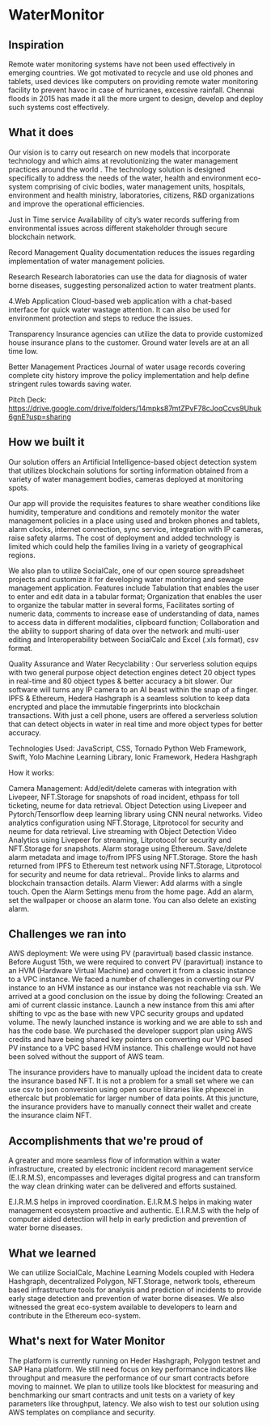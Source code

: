 # WaterMonitor

## Inspiration
Remote water monitoring systems have not been used effectively in emerging countries. We got motivated to recycle and use old phones and tablets, used devices like computers on providing remote water monitoring facility to prevent havoc in case of hurricanes, excessive rainfall. Chennai floods in 2015 has made it all the more urgent to design, develop and deploy such systems cost effectively.

## What it does
Our vision is to carry out research on new models that incorporate technology and which aims at revolutionizing the water management practices around the world . The technology solution is designed specifically to address the needs of the water, health and environment eco-system comprising of civic bodies, water management units, hospitals, environment and health ministry, laboratories, citizens, R&D organizations and improve the operational efficiencies.

Just in Time service Availability of city’s water records suffering from environmental issues across different stakeholder through secure blockchain network.

Record Management Quality documentation reduces the issues regarding implementation of water management policies.

Research Research laboratories can use the data for diagnosis of water borne diseases, suggesting personalized action to water treatment plants.

4.Web Application Cloud-based web application with a chat-based interface for quick water wastage attention. It can also be used for environment protection and steps to reduce the issues.

Transparency Insurance agencies can utilize the data to provide customized house insurance plans to the customer. Ground water levels are at an all time low.

Better Management Practices Journal of water usage records covering complete city history improve the policy implementation and help define stringent rules towards saving water.

Pitch Deck: https://drive.google.com/drive/folders/14mpks87mtZPvF78cJoqCcvs9Uhuk6gnE?usp=sharing

## How we built it

Our solution offers an Artificial Intelligence-based object detection system that utilizes blockchain solutions for sorting information obtained from a variety of water management bodies, cameras deployed at monitoring spots.

Our app will provide the requisites features to share weather conditions like humidity, temperature and conditions and remotely monitor the water management policies in a place using used and broken phones and tablets, alarm clocks, internet connection, sync service, integration with IP cameras, raise safety alarms. The cost of deployment and added technology is limited which could help the families living in a variety of geographical regions.

We also plan to utilize SocialCalc, one of our open source spreadsheet projects and customize it for developing water monitoring and sewage management application. Features include Tabulation that enables the user to enter and edit data in a tabular format; Organization that enables the user to organize the tabular matter in several forms, Facilitates sorting of numeric data, comments to increase ease of understanding of data, names to access data in different modalities, clipboard function; Collaboration and the ability to support sharing of data over the network and multi-user editing and Interoperability between SocialCalc and Excel (.xls format), csv format.

Quality Assurance and Water Recyclability : Our serverless solution equips with two general purpose object detection engines detect 20 object types in real-time and 80 object types & better accuracy a bit slower. Our software will turns any IP camera to an AI beast within the snap of a finger. IPFS & Ethereum, Hedera Hashgraph is a seamless solution to keep data encrypted and place the immutable fingerprints into blockchain transactions. With just a cell phone, users are offered a serverless solution that can detect objects in water in real time and more object types for better accuracy.

Technologies Used: JavaScript, CSS, Tornado Python Web Framework, Swift, Yolo Machine Learning Library, Ionic Framework, Hedera Hashgraph

How it works:

Camera Management: Add/edit/delete cameras with integration with Livepeer, NFT.Storage for snapshots of road incident, ethpass for toll ticketing, neume for data retrieval.
Object Detection using Livepeer and Pytorch/Tensorflow deep learning library using CNN neural networks.
Video analytics configuration using NFT.Storage, Litprotocol for security and neume for data retrieval.
Live streaming with Object Detection Video Analytics using Livepeer for streaming, Litprotocol for security and NFT.Storage for snapshots.
Alarm storage using Ethereum. Save/delete alarm metadata and image to/from IPFS using NFT.Storage. Store the hash returned from IPFS to Ethereum test network using NFT.Storage, Litprotocol for security and neume for data retrieval.. Provide links to alarms and blockchain transaction details.
Alarm Viewer: Add alarms with a single touch. Open the Alarm Settings menu from the home page. Add an alarm, set the wallpaper or choose an alarm tone. You can also delete an existing alarm. 


## Challenges we ran into
AWS deployment: We were using PV (paravirtual) based classic instance. Before August 15th, we were required to convert PV (paravirtual) instance to an HVM (Hardware Virtual Machine) and convert it from a classic instance to a VPC instance. We faced a number of challenges in converting our PV instance to an HVM instance as our instance was not reachable via ssh. We arrived at a good conclusion on the issue by doing the following:
Created an ami of current classic instance.
Launch a new instance from this ami after shifting to vpc as the base with new VPC security groups and updated volume.
The newly launched instance is working and we are able to ssh and has the code base. We purchased the developer support plan using AWS credits and have being shared key pointers on converting our VPC based PV instance to a VPC based HVM instance. This challenge would not have been solved without the support of AWS team.

The insurance providers have to manually upload the incident data to create the insurance based NFT. It is not a problem for a small set where we can use csv to json conversion using open source libraries like phpexcel in ethercalc but problematic for larger number of data points. At this juncture, the insurance providers have to manually connect their wallet and create the insurance claim NFT.

## Accomplishments that we're proud of
A greater and more seamless flow of information within a water infrastructure, created by electronic incident record management service (E.I.R.M.S), encompasses and leverages digital progress and can transform the way clean drinking water can be delivered and efforts sustained.

E.I.R.M.S helps in improved coordination. E.I.R.M.S helps in making water management ecosystem proactive and authentic. E.I.R.M.S with the help of computer aided detection will help in early prediction and prevention of water borne diseases.

## What we learned
We can utilize SocialCalc, Machine Learning Models coupled with Hedera Hashgraph, decentralized Polygon, NFT.Storage, network tools, ethereum based infrastructure tools for analysis and prediction of incidents to provide early stage detection and prevention of water borne diseases. We also witnessed the great eco-system available to developers to learn and contribute in the Ethereum eco-system.

## What's next for Water Monitor
The platform is currently running on Heder Hashgraph, Polygon testnet and SAP Hana platform. We still need focus on key performance indicators like throughput and measure the performance of our smart contracts before moving to mainnet. We plan to utilize tools like blocktest for measuring and benchmarking our smart contracts and unit tests on a variety of key parameters like throughput, latency. We also wish to test our solution using AWS templates on compliance and security.
